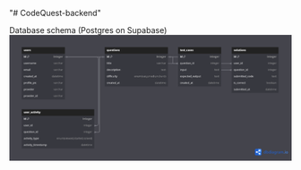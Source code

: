 "# CodeQuest-backend"

Database schema (Postgres on Supabase)
![My DB Schema ](/CodeQuest.png "DB Schema")
